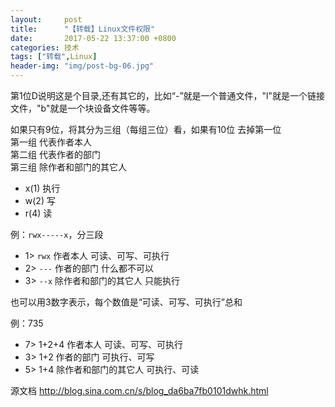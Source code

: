 ```yaml
---
layout:     post
title:      "【转载】Linux文件权限"
date:       2017-05-22 13:37:00 +0800
categories: 技术
tags: ["转载",Linux]
header-img: "img/post-bg-06.jpg"
---
```


第1位D说明这是个目录,还有其它的，比如“-”就是一个普通文件，"l"就是一个链接文件，"b"就是一个块设备文件等等。
 
如果只有9位，将其分为三组（每组三位）看，如果有10位 去掉第一位<br>
第一组 代表作者本人<br>
第二组 代表作者的部门<br>
第三组 除作者和部门的其它人<br>

- x(1) 执行
- w(2) 写
- r(4) 读
 
例：`rwx-----x`，分三段
-  1> `rwx` 作者本人 可读、可写、可执行
-  2> `---` 作者的部门 什么都不可以
-  3> `--x` 除作者和部门的其它人 只能执行
 
也可以用3数字表示，每个数值是“可读、可写、可执行”总和

例：735
-  7> 1+2+4  作者本人 可读、可写、可执行
-  3> 1+2    作者的部门 可执行、可写
-  5> 1+4    除作者和部门的其它人 可执行、可读

源文档 <http://blog.sina.com.cn/s/blog_da6ba7fb0101dwhk.html>
